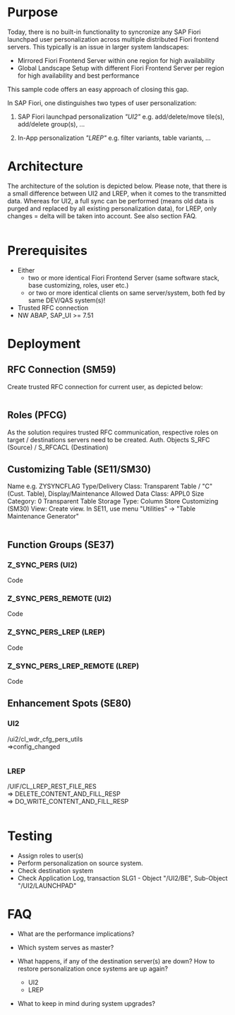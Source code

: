 # Purpose
Today, there is no built-in functionality to syncronize any SAP Fiori launchpad user personalization across multiple distributed Fiori frontend servers. This typically is an issue in larger system landscapes:
* Mirrored Fiori Frontend Server within one region for high availability
* Global Landscape Setup with different Fiori Frontend Server per region for high availability and best performance

This sample code offers an easy approach of closing this gap.

In SAP Fiori, one distinguishes two types of user personalization:

1. SAP Fiori launchpad personalization *"UI2"*
e.g. add/delete/move tile(s), add/delete group(s), ...

2. In-App personalization *"LREP"*
e.g. filter variants, table variants, ...

# Architecture

The architecture of the solution is depicted below. Please note, that there is a small difference between UI2 and LREP, when it comes to the transmitted data. Whereas for UI2, a full sync can be performed (means old data is purged and replaced by all existing personalization data), for LREP, only changes = delta will be taken into account. See also section FAQ.

<IMG>

# Prerequisites
- Either
  - two or more identical Fiori Frontend Server (same software stack, base customizing, roles, user etc.)
  - or two or more identical clients on same server/system, both fed by same DEV/QAS system(s)!
- Trusted RFC connection
- NW ABAP, SAP_UI >= 7.51

# Deployment

## RFC Connection (SM59)
Create trusted RFC connection for current user, as depicted below:

<IMG>

## Roles (PFCG)
As the solution requires trusted RFC communication, respective roles on target / destinations servers need to be created.
Auth. Objects S_RFC (Source) / S_RFCACL (Destination)

## Customizing Table (SE11/SM30)
Name e.g. ZYSYNCFLAG
Type/Delivery Class: Transparent Table / "C" (Cust. Table), Display/Maintenance Allowed
Data Class: APPL0
Size Category: 0
Transparent Table
Storage Type: Column Store
Customizing (SM30) View: Create view. In SE11, use menu "Utilities" -> "Table Maintenance Generator"

<IMG>

## Function Groups (SE37)
### Z_SYNC_PERS (UI2)

Code  
<IMG>

### Z_SYNC_PERS_REMOTE (UI2)

Code  
<IMG>

### Z_SYNC_PERS_LREP (LREP)

Code  
<IMG>

### Z_SYNC_PERS_LREP_REMOTE (LREP)

Code  
<IMG>

## Enhancement Spots (SE80)

### UI2
/ui2/cl_wdr_cfg_pers_utils  
=>config_changed  

<IMG>

### LREP
/UIF/CL_LREP_REST_FILE_RES  
=> DELETE_CONTENT_AND_FILL_RESP  
=> DO_WRITE_CONTENT_AND_FILL_RESP  

<IMG>

# Testing

- Assign roles to user(s)
- Perform personalization on source system.
- Check destination system
- Check Application Log, transaction SLG1 - Object "/UI2/BE", Sub-Object "/UI2/LAUNCHPAD"

# FAQ

* What are the performance implications?

* Which system serves as master?

* What happens, if any of the destination server(s) are down? How to restore personalization once systems are up again?
  - UI2
  - LREP

* What to keep in mind during system upgrades?
